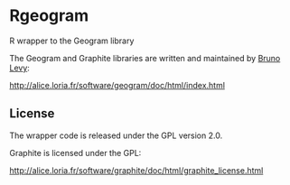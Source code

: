 # Rgeogram
R wrapper to the Geogram library

The Geogram and Graphite libraries are written and maintained by [Bruno Levy](https://members.loria.fr/blevy/):

http://alice.loria.fr/software/geogram/doc/html/index.html

## License

The wrapper code is released under the GPL version 2.0. 

Graphite is licensed under the GPL:

http://alice.loria.fr/software/graphite/doc/html/graphite_license.html
